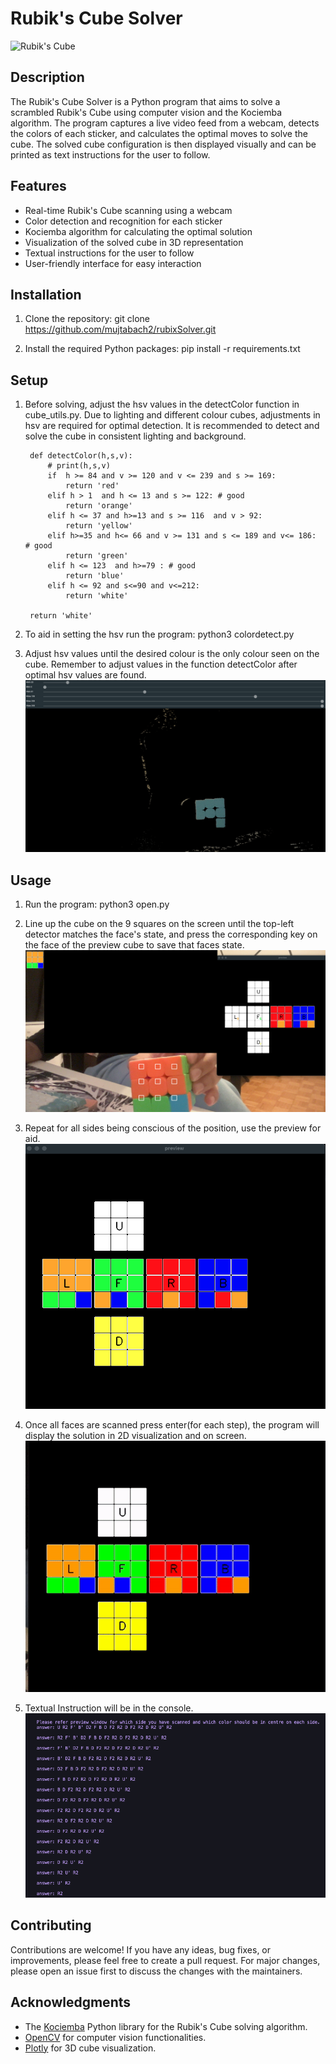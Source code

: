 # Rubik's Cube Solver

![Rubik's Cube](https://cdn.thewirecutter.com/wp-content/media/2023/01/rubikscube-2048px-08408.jpg)

## Description

The Rubik's Cube Solver is a Python program that aims to solve a scrambled Rubik's Cube using computer vision and the Kociemba algorithm. The program captures a live video feed from a webcam, detects the colors of each sticker, and calculates the optimal moves to solve the cube. The solved cube configuration is then displayed visually and can be printed as text instructions for the user to follow.

## Features

- Real-time Rubik's Cube scanning using a webcam
- Color detection and recognition for each sticker
- Kociemba algorithm for calculating the optimal solution
- Visualization of the solved cube in 3D representation
- Textual instructions for the user to follow
- User-friendly interface for easy interaction

## Installation

1. Clone the repository:
git clone https://github.com/mujtabach2/rubixSolver.git


2. Install the required Python packages:
pip install -r requirements.txt

## Setup
1. Before solving, adjust the hsv values in the detectColor function in cube_utils.py. Due to lighting and different colour cubes, adjustments in hsv are required for optimal detection. It is recommended to detect and solve the cube in consistent lighting and background.

        def detectColor(h,s,v):
            # print(h,s,v)
            if  h >= 84 and v >= 120 and v <= 239 and s >= 169:
                return 'red'
            elif h > 1  and h <= 13 and s >= 122: # good 
                return 'orange'
            elif h <= 37 and h>=13 and s >= 116  and v > 92:
                return 'yellow'
            elif h>=35 and h<= 66 and v >= 131 and s <= 189 and v<= 186:  # good
                return 'green'
            elif h <= 123  and h>=79 : # good 
                return 'blue'
            elif h <= 92 and s<=90 and v<=212:
                return 'white'
    
        return 'white'
2. To aid in setting the hsv run the program:
python3 colordetect.py

4. Adjust hsv values until the desired colour is the only colour seen on the cube. Remember to adjust values in the function detectColor after optimal hsv values are found.
![detect](imgs/setColor.png)

## Usage

1. Run the program:
python3 open.py

2. Line up the cube on the 9 squares on the screen until the top-left detector matches the face's state, and press the corresponding key on the face of the preview cube to save that faces state.
![detect](imgs/rename.png)
3. Repeat for all sides being conscious of the position, use the preview for aid.
![detect](imgs/properState.png)
4. Once all faces are scanned press enter(for each step), the program will display the solution in 2D visualization and on screen.
![detect](imgs/solve.gif)
5. Textual Instruction will be in the console.
![detect](imgs/text.png)
## Contributing

Contributions are welcome! If you have any ideas, bug fixes, or improvements, please feel free to create a pull request. For major changes, please open an issue first to discuss the changes with the maintainers.

## Acknowledgments

- The [Kociemba](https://github.com/muodov/kociemba) Python library for the Rubik's Cube solving algorithm.
- [OpenCV](https://opencv.org/) for computer vision functionalities.
- [Plotly](https://plotly.com/) for 3D cube visualization.



